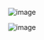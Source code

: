 ![image](https://github.com/user-attachments/assets/2f1b4653-6392-4561-863e-da587d06026d)



![image](https://github.com/user-attachments/assets/d4e1545e-68f8-4a6f-bb06-39d8e2f75738)
